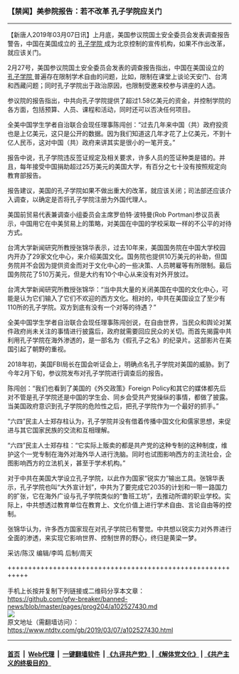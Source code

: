 ### 【禁闻】美参院报告：若不改革 孔子学院应关门
------------------------

<div class="post_content" itemprop="articleBody">
 <p>
  【新唐人2019年03月07日讯】上月底，美国参议院国土安全委员会发表调查报告警告，中国在美国成立的
  <a href="https://www.ntdtv.com/gb/孔子学院.htm">
   孔子学院
  </a>
  成为北京控制的宣传机构，如果不作出改革，就应该关门。
 </p>
 <p>
  2月27号，美国参议院国土安全委员会发表的调查报告指出，中国在美国设立的
  <a href="https://www.ntdtv.com/gb/孔子学院.htm">
   孔子学院
  </a>
  普遍存在限制学术自由的问题，比如，限制在课堂上谈论天安门、台湾和西藏问题；同时孔子学院出于政治原因，也限制受邀来校参与讲座的人选。
 </p>
 <p>
  参议院的报告指出，中共向孔子学院提供了超过1.58亿美元的资金，并控制学院的各方面，包括预算、人员、课程和活动，同时还可以否决任何项目。
 </p>
 <p>
  全美中国学生学者自治联合会现任理事陈闯创：“过去几年来中国（共）政府投资也是上亿美元，这只是公开的数据。因为我们知道这几年才花了上亿美元，不到十亿人民币，这对中国（共）政府来讲其实是很小的一笔开支。”
 </p>
 <p>
  报告中说，孔子学院违反签证规定及相关要求，许多人员的签证种类是错的。并且，每年接受中国捐助超过25万美元的美国大学，有百分之七十没有按照规定向教育部报告。
 </p>
 <p>
  报告建议，美国的孔子学院如果不做出重大的改革，就应该关闭；司法部还应该介入调查，以确定是否将孔子学院注册为外国代理人。
 </p>
 <p>
  美国前贸易代表兼调查小组委员会主席罗伯特·波特曼(Rob Portman)参议员表示，中国用它在中美贸易上的策略，对美国在中国的学校采取一样的不公平的对待方式。
 </p>
 <p>
  台湾大学新闻研究所教授张锦华表示，过去10年来，美国国务院在中国大学校园内开办了29家文化中心，来介绍美国文化。国务院也提供10万美元的补助，但国务院并不会因为提供资金而对于文化中心的一些决策、人员聘雇等有所限制。最后国务院花了510万美元，但是大约有10个中心从来没有对外开放过。
 </p>
 <p>
  台湾大学新闻研究所教授张锦华：“当中共大量的关闭美国在中国的文化中心，可能是认为它们输入了它们不欢迎的西方文化。相对的，中共在美国设立了至少有110所的孔子学院。双方到底有没有一个对等的待遇？”
 </p>
 <p>
  全美中国学生学者自治联合会现任理事陈闯创说，在自由世界，当民众和舆论对某件政府尚未关注的事情进行披露后，政府就需要回应民众的关切。而首先揭露中共利用孔子学院在海外渗透的，是一部名为《假孔子之名》的纪录片。这部影片在美国引起了朝野的重视。
 </p>
 <p>
  2018年初，美国FBI局长在国会听证会上，明确点名孔子学院对美国的威胁。到了今年2月下旬，参议院发布对孔子学院进行调查后的报告。
 </p>
 <p>
  陈闯创：“我们也看到了美国的《外交政策》Foreign Policy和其它的媒体都先后对不管是孔子学院还是中国的学生会、同乡会受共产党操纵的事情，都做了披露。当美国政府意识到孔子学院的危险性之后，把孔子学院作为一个最好的抓手。”
 </p>
 <p>
  “六四”民主人士郑存柱认为，孔子学院并没有借着传播中国文化和儒家思想，来促进与其它国家民族的交流和互相理解。
 </p>
 <p>
  “六四”民主人士郑存柱：“它实际上贩卖的都是共产党的这种专制的这种制度，维护这个一党专制在海外对海外华人进行洗脑。同时也试图影响西方的主流社会，企图影响西方的立法机关，甚至于学术机构。”
 </p>
 <p>
  对于中共在美国大学设立孔子学院，以此作为国家“锐实力”输出工具。张锦华表示，孔子学院也叫“大外宣计划”，中共为了要完成它2035的计划和一带一路国力的扩张，它在海外广设与孔子学院类似的“鲁班工坊”，去推动所谓的职业学校。实际上，中共想透过教育单位在教育上、文化价值上进行学术自由、言论自由等的控制。
 </p>
 <p>
  张锦华认为，许多西方国家现在对孔子学院已有警觉。中共想以锐实力对外界进行全面的渗透，来实现它影响世界、控制世界的野心，终归是黄梁一梦。
 </p>
 <p>
  采访/陈汉 编辑/李鸣 后制/周天
 </p>
 <p>
 </p>
 <div class="single_ad">
 </div>
</div>

+++++++++++++++++++++++++++++++++++++++++++++++++++++++++++<br/><br/>
手机上长按并复制下列链接或二维码分享本文章：<br/>
https://github.com/gfw-breaker/banned-news/blob/master/pages/prog204/a102527430.md <br/>
<a href='https://github.com/gfw-breaker/banned-news/blob/master/pages/prog204/a102527430.md'><img src='https://github.com/gfw-breaker/banned-news/blob/master/pages/prog204/a102527430.md.png'/></a> <br/>
原文地址（需翻墙访问）：https://www.ntdtv.com/gb/2019/03/07/a102527430.html


------------------------
#### [首页](https://github.com/gfw-breaker/banned-news/blob/master/README.md) &nbsp;|&nbsp; [Web代理](https://github.com/labour-camp/helloworld) &nbsp;|&nbsp; [一键翻墙软件](https://github.com/gfw-breaker/nogfw/blob/master/README.md) &nbsp;| [《九评共产党》](https://github.com/gfw-breaker/9ping.md/blob/master/README.md#九评之一评共产党是什么) | [《解体党文化》](https://github.com/gfw-breaker/jtdwh.md/blob/master/README.md) | [《共产主义的终极目的》](https://github.com/gfw-breaker/gczydzjmd.md/blob/master/README.md)

